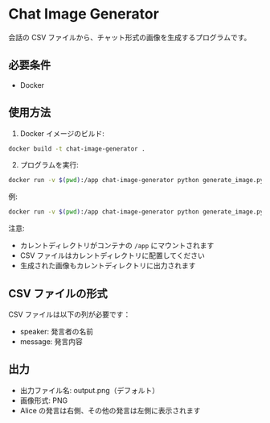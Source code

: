 # Chat Image Generator

会話の CSV ファイルから、チャット形式の画像を生成するプログラムです。

## 必要条件

- Docker

## 使用方法

1. Docker イメージのビルド:

```bash
docker build -t chat-image-generator .
```

2. プログラムを実行:

```bash
docker run -v $(pwd):/app chat-image-generator python generate_image.py [csvファイルのパス]
```

例:

```bash
docker run -v $(pwd):/app chat-image-generator python generate_image.py sample_conversation.csv
```

注意:

- カレントディレクトリがコンテナの `/app` にマウントされます
- CSV ファイルはカレントディレクトリに配置してください
- 生成された画像もカレントディレクトリに出力されます

## CSV ファイルの形式

CSV ファイルは以下の列が必要です：

- speaker: 発言者の名前
- message: 発言内容

## 出力

- 出力ファイル名: output.png（デフォルト）
- 画像形式: PNG
- Alice の発言は右側、その他の発言は左側に表示されます
